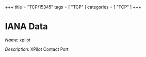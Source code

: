 +++
title = "TCP/15345"
tags = [ "TCP" ]
categories = [ "TCP" ]
+++

# IANA Data

_Name:_ xpilot

_Description:_ XPilot Contact Port

